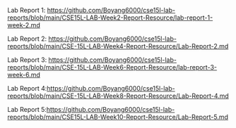 Lab Report 1: https://github.com/Boyang6000/cse15l-lab-reports/blob/main/CSE15L-LAB-Week2-Report-Resource/lab-report-1-week-2.md

Lab Report 2: https://github.com/Boyang6000/cse15l-lab-reports/blob/main/CSE-15L-LAB-Week4-Report-Resource/Lab-Report-2.md

Lab Report 3: https://github.com/Boyang6000/cse15l-lab-reports/blob/main/CSE-15L-LAB-Week6-Report-Resource/lab-report-3-week-6.md

Lab Report 4:https://github.com/Boyang6000/cse15l-lab-reports/blob/main/CSE-15L-LAB-Week8-Report-Resource/Lab-Report-4.md

Lab Report 5:https://github.com/Boyang6000/cse15l-lab-reports/blob/main/CSE15L-LAB-Week10-Report-Resource/Lab-Report-5.md

